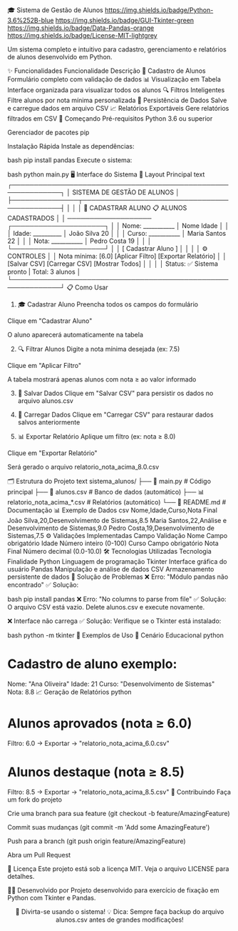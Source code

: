 🎓 Sistema de Gestão de Alunos
https://img.shields.io/badge/Python-3.6%252B-blue
https://img.shields.io/badge/GUI-Tkinter-green
https://img.shields.io/badge/Data-Pandas-orange
https://img.shields.io/badge/License-MIT-lightgrey

Um sistema completo e intuitivo para cadastro, gerenciamento e relatórios de alunos desenvolvido em Python.

✨ Funcionalidades
Funcionalidade	Descrição
📝 Cadastro de Alunos	Formulário completo com validação de dados
📊 Visualização em Tabela	Interface organizada para visualizar todos os alunos
🔍 Filtros Inteligentes	Filtre alunos por nota mínima personalizada
💾 Persistência de Dados	Salve e carregue dados em arquivo CSV
📈 Relatórios Exportáveis	Gere relatórios filtrados em CSV
🚀 Começando
Pré-requisitos
Python 3.6 ou superior

Gerenciador de pacotes pip

Instalação Rápida
Instale as dependências:

bash
pip install pandas
Execute o sistema:

bash
python main.py
🖥️ Interface do Sistema
🎯 Layout Principal
text
┌─────────────────────────────────────────────────────────────┐
│                SISTEMA DE GESTÃO DE ALUNOS                  │
├───────────────┬─────────────────────────────────────────────┤
│                                                             │
│   📝 CADASTRAR ALUNO          📋 ALUNOS CADASTRADOS        │
│   ───────────────────          ┌─────────────────────┐     │
│   Nome: ___________            │ Nome       Idade    │     │
│   Idade: __________            │ João Silva   20     │     │
│   Curso: ___________           │ Maria Santos 22     │     │
│   Nota: ___________            │ Pedro Costa  19     │     │
│                                 └─────────────────────┘     │
│   [ Cadastrar Aluno ]                                       │
│                                                             │
│   ⚙️ CONTROLES                                              │
│   Nota mínima: [6.0] [Aplicar Filtro] [Exportar Relatório]  │
│   [Salvar CSV] [Carregar CSV] [Mostrar Todos]               │
│                                                             │
│   Status: ✅ Sistema pronto | Total: 3 alunos              │
└─────────────────────────────────────────────────────────────┘
📋 Como Usar
1. 🎓 Cadastrar Aluno
Preencha todos os campos do formulário

Clique em "Cadastrar Aluno"

O aluno aparecerá automaticamente na tabela

2. 🔍 Filtrar Alunos
Digite a nota mínima desejada (ex: 7.5)

Clique em "Aplicar Filtro"

A tabela mostrará apenas alunos com nota ≥ ao valor informado

3. 💾 Salvar Dados
Clique em "Salvar CSV" para persistir os dados no arquivo alunos.csv

4. 📂 Carregar Dados
Clique em "Carregar CSV" para restaurar dados salvos anteriormente

5. 📊 Exportar Relatório
Aplique um filtro (ex: nota ≥ 8.0)

Clique em "Exportar Relatório"

Será gerado o arquivo relatorio_nota_acima_8.0.csv

🗂 Estrutura do Projeto
text
sistema_alunos/
├── 📄 main.py                          # Código principal
├── 💾 alunos.csv                       # Banco de dados (automático)
├── 📊 relatorio_nota_acima_*.csv       # Relatórios (automático)
└── 📖 README.md                        # Documentação
📊 Exemplo de Dados
csv
Nome,Idade,Curso,Nota Final
João Silva,20,Desenvolvimento de Sistemas,8.5
Maria Santos,22,Análise e Desenvolvimento de Sistemas,9.0
Pedro Costa,19,Desenvolvimento de Sistemas,7.5
⚙️ Validações Implementadas
Campo	Validação
Nome	Campo obrigatório
Idade	Número inteiro (0-100)
Curso	Campo obrigatório
Nota Final	Número decimal (0.0-10.0)
🛠 Tecnologias Utilizadas
Tecnologia	Finalidade
Python	Linguagem de programação
Tkinter	Interface gráfica do usuário
Pandas	Manipulação e análise de dados
CSV	Armazenamento persistente de dados
🐛 Solução de Problemas
❌ Erro: "Módulo pandas não encontrado"
✅ Solução:

bash
pip install pandas
❌ Erro: "No columns to parse from file"
✅ Solução: O arquivo CSV está vazio. Delete alunos.csv e execute novamente.

❌ Interface não carrega
✅ Solução: Verifique se o Tkinter está instalado:

bash
python -m tkinter
📝 Exemplos de Uso
🏫 Cenário Educacional
python
# Cadastro de aluno exemplo:
Nome: "Ana Oliveira"
Idade: 21
Curso: "Desenvolvimento de Sistemas"
Nota: 8.8
📈 Geração de Relatórios
python
# Alunos aprovados (nota ≥ 6.0)
Filtro: 6.0 → Exportar → "relatorio_nota_acima_6.0.csv"

# Alunos destaque (nota ≥ 8.5)
Filtro: 8.5 → Exportar → "relatorio_nota_acima_8.5.csv"
🤝 Contribuindo
Faça um fork do projeto

Crie uma branch para sua feature (git checkout -b feature/AmazingFeature)

Commit suas mudanças (git commit -m 'Add some AmazingFeature')

Push para a branch (git push origin feature/AmazingFeature)

Abra um Pull Request

📄 Licença
Este projeto está sob a licença MIT. Veja o arquivo LICENSE para detalhes.

👨‍💻 Desenvolvido por
Projeto desenvolvido para exercício de fixação em Python com Tkinter e Pandas.

<div align="center">
🎊 Divirta-se usando o sistema!
💡 Dica: Sempre faça backup do arquivo alunos.csv antes de grandes modificações!

</div>
